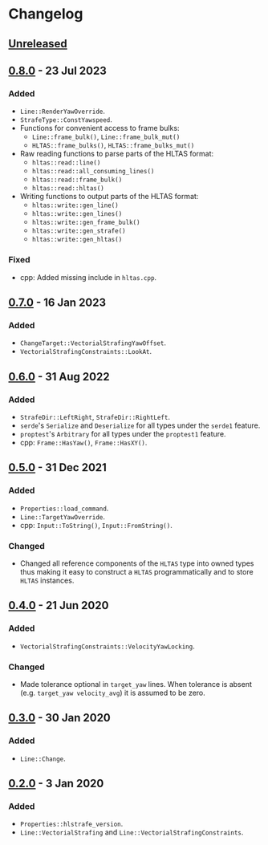# Changelog

## [Unreleased]

## [0.8.0] - 23 Jul 2023
### Added
- `Line::RenderYawOverride`.
- `StrafeType::ConstYawspeed`.
- Functions for convenient access to frame bulks:
  - `Line::frame_bulk()`, `Line::frame_bulk_mut()`
  - `HLTAS::frame_bulks()`, `HLTAS::frame_bulks_mut()`
- Raw reading functions to parse parts of the HLTAS format:
  - `hltas::read::line()`
  - `hltas::read::all_consuming_lines()`
  - `hltas::read::frame_bulk()`
  - `hltas::read::hltas()`
- Writing functions to output parts of the HLTAS format:
  - `hltas::write::gen_line()`
  - `hltas::write::gen_lines()`
  - `hltas::write::gen_frame_bulk()`
  - `hltas::write::gen_strafe()`
  - `hltas::write::gen_hltas()`

### Fixed
- cpp: Added missing include in `hltas.cpp`.

## [0.7.0] - 16 Jan 2023
### Added
- `ChangeTarget::VectorialStrafingYawOffset`.
- `VectorialStrafingConstraints::LookAt`.

## [0.6.0] - 31 Aug 2022
### Added
- `StrafeDir::LeftRight`, `StrafeDir::RightLeft`.
- `serde`'s `Serialize` and `Deserialize` for all types under the `serde1` feature.
- `proptest`'s `Arbitrary` for all types under the `proptest1` feature.
- cpp: `Frame::HasYaw()`, `Frame::HasXY()`.

## [0.5.0] - 31 Dec 2021
### Added
- `Properties::load_command`.
- `Line::TargetYawOverride`.
- cpp: `Input::ToString()`, `Input::FromString()`.

### Changed
- Changed all reference components of the `HLTAS` type into owned types thus making it easy to construct a `HLTAS` programmatically and to store `HLTAS` instances.

## [0.4.0] - 21 Jun 2020
### Added
- `VectorialStrafingConstraints::VelocityYawLocking`.

### Changed
- Made tolerance optional in `target_yaw` lines. When tolerance is absent (e.g. `target_yaw velocity_avg`) it is assumed to be zero.

## [0.3.0] - 30 Jan 2020
### Added
- `Line::Change`.

## [0.2.0] - 3 Jan 2020
### Added
- `Properties::hlstrafe_version`.
- `Line::VectorialStrafing` and `Line::VectorialStrafingConstraints`.

[Unreleased]: https://github.com/HLTAS/hltas/compare/v0.8.0...HEAD
[0.8.0]: https://github.com/HLTAS/hltas/compare/v0.7.0...v0.8.0
[0.7.0]: https://github.com/HLTAS/hltas/compare/v0.6.0...v0.7.0
[0.6.0]: https://github.com/HLTAS/hltas/compare/v0.5.0...v0.6.0
[0.5.0]: https://github.com/HLTAS/hltas/compare/v0.4.0...v0.5.0
[0.4.0]: https://github.com/HLTAS/hltas/compare/v0.3.0...v0.4.0
[0.3.0]: https://github.com/HLTAS/hltas/compare/v0.2.0...v0.3.0
[0.2.0]: https://github.com/HLTAS/hltas/compare/v0.1.0...v0.2.0
